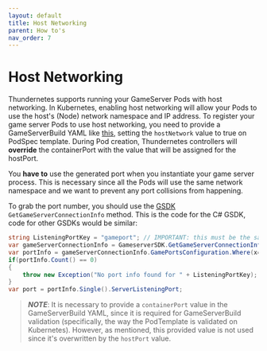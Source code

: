 ```yaml
---
layout: default
title: Host Networking
parent: How to's
nav_order: 7
---
```


# Host Networking

Thundernetes supports running your GameServer Pods with host networking. In Kubernetes, enabling host networking will allow your Pods to use the host's (Node) network namespace and IP address. To register your game server Pods to use host networking, you need to provide a GameServerBuild YAML like [this](http://github.com/playfab/thundernetes/tree/main/samples/netcore/sample-hostnetwork.yaml), setting the `hostNetwork` value to true on PodSpec template. During Pod creation, Thundernetes controllers will **override** the containerPort with the value that will be assigned for the hostPort. 

You **have to** use the generated port when you instantiate your game server process. This is necessary since all the Pods will use the same network namespace and we want to prevent any port collisions from happening.

To grab the port number, you should use the [GSDK](../gsdk/README.md) `GetGameServerConnectionInfo` method. This is the code for the C# GSDK, code for other GSDKs would be similar:

```csharp
string ListeningPortKey = "gameport"; // IMPORTANT: this must be the same name with the one in the YAML file, for this port
var gameServerConnectionInfo = GameserverSDK.GetGameServerConnectionInfo();
var portInfo = gameServerConnectionInfo.GamePortsConfiguration.Where(x=>x.Name == ListeningPortKey);
if(portInfo.Count() == 0)
{
    throw new Exception("No port info found for " + ListeningPortKey);
}
var port = portInfo.Single().ServerListeningPort;
```

> _**NOTE**_: It is necessary to provide a `containerPort` value in the GameServerBuild YAML, since it is required for GameServerBuild validation (specifically, the way the PodTemplate is validated on Kubernetes). However, as mentioned, this provided value is not used since it's overwritten by the `hostPort` value.
